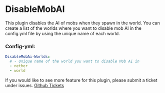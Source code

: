 # DisableMobAI

This plugin disables the AI of mobs when they spawn in the world. You can create a list of the worlds where you want to disable mob AI in the config.yml file by using the unique name of each world.

### Config-yml:

```yml
DisableMobAi-Worlds:
  # - Unique name of the world you want to disable Mob AI in
  - nether
  - world 
```

If you would like to see more feature for this plugin, please submit a ticket under issues.
[Github Tickets](https://github.com/MRollin03/DisableMobAI/issues)